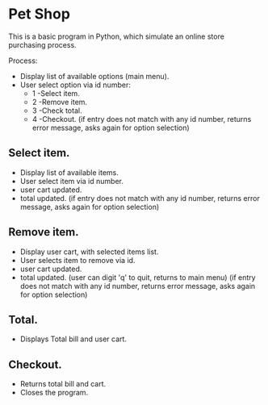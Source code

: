 #  Pet Shop
This is a basic program in Python, which simulate an online store purchasing process. 

Process:
- Display list of available options (main menu).
- User select option via id number:
  -  1 -Select item. 
  -  2 -Remove item.
  -  3 -Check total.
  -  4 -Checkout.
  (if entry does not match with any id number, returns error message, asks again for option selection)

## Select item. 
- Display list of available items.
- User select item via id number.
- user cart updated.
- total updated. 
  (if entry does not match with any id number, returns error message, asks again for option selection)

## Remove item.
- Display user cart, with selected items list.
- User selects item to remove via id.
- user cart updated.
- total updated.
 (user can digit 'q' to quit, returns to main menu)
 (if entry does not match with any id number, returns error message, asks again for option selection)

## Total.
- Displays Total bill and user cart.

## Checkout.
- Returns total bill and cart.
- Closes the program. 
